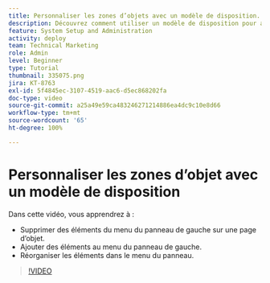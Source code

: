 ```yaml
---
title: Personnaliser les zones d’objets avec un modèle de disposition.
description: Découvrez comment utiliser un modèle de disposition pour ajouter, supprimer et réorganiser des éléments dans le menu du panneau de gauche dans  [!DNL  Workfront].
feature: System Setup and Administration
activity: deploy
team: Technical Marketing
role: Admin
level: Beginner
type: Tutorial
thumbnail: 335075.png
jira: KT-8763
exl-id: 5f4845ec-3107-4519-aac6-d5ec868202fa
doc-type: video
source-git-commit: a25a49e59ca483246271214886ea4dc9c10e8d66
workflow-type: tm+mt
source-wordcount: '65'
ht-degree: 100%

---
```


# Personnaliser les zones d’objet avec un modèle de disposition

Dans cette vidéo, vous apprendrez à :

* Supprimer des éléments du menu du panneau de gauche sur une page d’objet.
* Ajouter des éléments au menu du panneau de gauche.
* Réorganiser les éléments dans le menu du panneau.

>[!VIDEO](https://video.tv.adobe.com/v/335075/?quality=12&learn=on)
